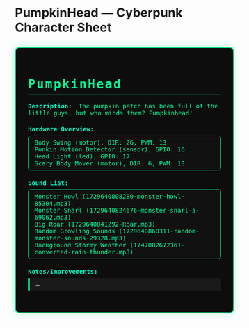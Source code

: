 # PumpkinHead — Cyberpunk Character Sheet
<style>
.cyberpunk-sheet {
  background: #0d0d0d;
  color: #00ff99;
  font-family: 'Fira Mono', 'Consolas', 'Monaco', monospace;
  border: 2px solid #00ff99;
  border-radius: 10px;
  padding: 2em;
  max-width: 800px;
  margin: 2em auto;
  box-shadow: 0 0 20px #00ff9944, 0 0 5px #00ff9922;
}
.cyberpunk-sheet h1, .cyberpunk-sheet h2 {
  color: #00ff99;
  letter-spacing: 0.1em;
  border-bottom: 1px solid #00ff9944;
  padding-bottom: 0.2em;
}
.cyberpunk-sheet img {
  border: 2px solid #00ff99;
  border-radius: 8px;
  max-width: 200px;
  margin-bottom: 1em;
  box-shadow: 0 0 10px #00ff9977;
}
.cyberpunk-sheet .section {
  margin-bottom: 1.5em;
}
.cyberpunk-sheet .label {
  color: #00ffcc;
  font-weight: bold;
  margin-right: 0.5em;
}
.cyberpunk-sheet .hardware-list, .cyberpunk-sheet .sound-list {
  background: #111;
  border: 1px solid #00ff99;
  border-radius: 6px;
  padding: 0.5em 1em;
  margin: 0.5em 0;
}
.cyberpunk-sheet .note {
  background: #1a1a1a;
  border-left: 4px solid #00ff99;
  padding: 0.5em 1em;
  color: #baffd9;
  margin: 0.5em 0;
  font-size: 1em;
}
</style>
<div class="cyberpunk-sheet">
<h1>PumpkinHead</h1>
<div class="section">
  <span class="label">Description:</span>
  <span>The pumpkin patch has been full of the little guys, but who minds them? Pumpkinhead!</span>
</div>
<div class="section">
  <span class="label">Hardware Overview:</span>
  <div class="hardware-list">
    <div>Body Swing (motor), DIR: 26, PWM: 13</div>
    <div>Punkin Motion Detector (sensor), GPIO: 16</div>
    <div>Head Light (led), GPIO: 17</div>
    <div>Scary Body Mover (motor), DIR: 6, PWM: 13</div>
  </div>
</div>
<div class="section">
  <span class="label">Sound List:</span>
  <div class="sound-list">
    <div>Monster Howl (1729640808280-monster-howl-85304.mp3)</div>
    <div>Monster Snarl (1729640824676-monster-snarl-5-69062.mp3)</div>
    <div>Big Roar (1729640841292-Roar.mp3)</div>
    <div>Random Growling Sounds (1729640860311-random-monster-sounds-29328.mp3)</div>
    <div>Background Stormy Weather (1747082672361-converted-rain-thunder.mp3)</div>
  </div>
</div>
<div class="section">
  <span class="label">Notes/Improvements:</span>
  <div class="note">–</div>
</div>
</div>